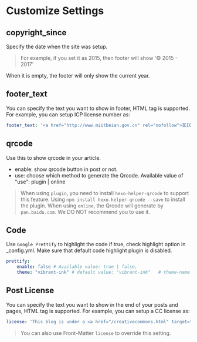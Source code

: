 # Customize Settings

## copyright_since

Specify the date when the site was setup.

>  For example, if you set it as 2015, then footer will show '© 2015 - 2017'

When it is empty, the footer will only show the current year.

## footer_text
You can specify the text you want to show in footer, HTML tag is supported.
For example, you can setup ICP license number as:

```yml
footer_text: '<a href="http://www.miitbeian.gov.cn" rel="nofollow">某ICP备xxxxxxxx号-x</a>'
```

## qrcode

Use this to show qrcode in your article.

- enable: show qrcode button in post or not.
- use: choose which method to generate the Qrcode. Available value of "use": plugin | online

> When using `plugin`, you need to install `hexo-helper-qrcode` to support this feature. Using `npm install hexo-helper-qrcode --save` to install the plugin.
> When using `online`, the Qrcode will generate by `pan.baidu.com`. We DO NOT recommend you to use it.

## Code

Use `Google Prettify` to highlight the code
if true, check highlight option in _config.yml. Make sure that default code highlight plugin is disabled.

```yml
prettify:
    enable: false # Available value: true | false,
    theme: "vibrant-ink" # default value: "vibrant-ink"   # theme-name without '.css'
```

## Post License
You can specify the text you want to show in the end of your posts and pages, HTML tag is supported.
For example, you can setup a CC license as:

```yml
license: 'This blog is under a <a href="/creativecommons.html" target="_blank">CC BY-NC-SA 3.0 Unported License</a>'
```
> You can also use Front-Matter `license` to override this setting.
